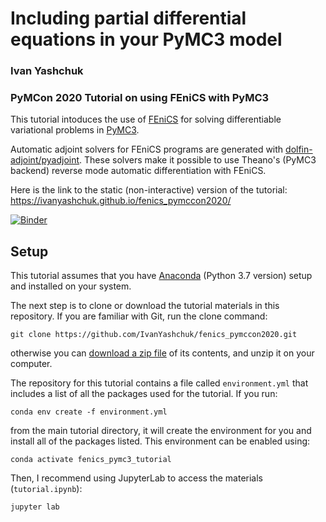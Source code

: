 # Including partial differential equations in your PyMC3 model
### Ivan Yashchuk
### PyMCon 2020 Tutorial on using FEniCS with PyMC3

This tutorial intoduces the use of [FEniCS](http://fenicsproject.org/) for solving differentiable variational problems in [PyMC3](https://docs.pymc.io/).

Automatic adjoint solvers for FEniCS programs are generated with [dolfin-adjoint/pyadjoint](http://www.dolfin-adjoint.org/en/latest/). These solvers make it possible to use Theano's (PyMC3 backend) reverse mode automatic differentiation with FEniCS.

Here is the link to the static (non-interactive) version of the tutorial: https://ivanyashchuk.github.io/fenics_pymccon2020/

[![Binder](https://mybinder.org/badge_logo.svg)](https://mybinder.org/v2/gh/IvanYashchuk/fenics_pymccon2020/HEAD?urlpath=https%3A%2F%2Fgithub.com%2FIvanYashchuk%2Ffenics_pymccon2020%2Fblob%2Fmain%2Ftutorial.ipynb)

## Setup

This tutorial assumes that you have [Anaconda](https://www.anaconda.com/distribution/#download-section) (Python 3.7 version) setup and installed on your system.

The next step is to clone or download the tutorial materials in this repository. If you are familiar with Git, run the clone command:

    git clone https://github.com/IvanYashchuk/fenics_pymccon2020.git
    
otherwise you can [download a zip file](https://github.com/IvanYashchuk/fenics_pymccon2020/archive/main.zip) of its contents, and unzip it on your computer.

The repository for this tutorial contains a file called `environment.yml` that includes a list of all the packages used for the tutorial. If you run:

    conda env create -f environment.yml
    
from the main tutorial directory, it will create the environment for you and install all of the packages listed. This environment can be enabled using:

    conda activate fenics_pymc3_tutorial
    
Then, I recommend using JupyterLab to access the materials (`tutorial.ipynb`):

    jupyter lab
